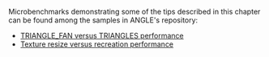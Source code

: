 Microbenchmarks demonstrating some of the tips described in this chapter can be found among the samples in ANGLE's repository:

* [TRIANGLE_FAN versus TRIANGLES performance](https://chromium.googlesource.com/angle/angle/+/master/samples/angle/tri_fan_microbench/)
* [Texture resize versus recreation performance](https://chromium.googlesource.com/angle/angle/+/master/samples/angle/tex_redef_microbench/)
